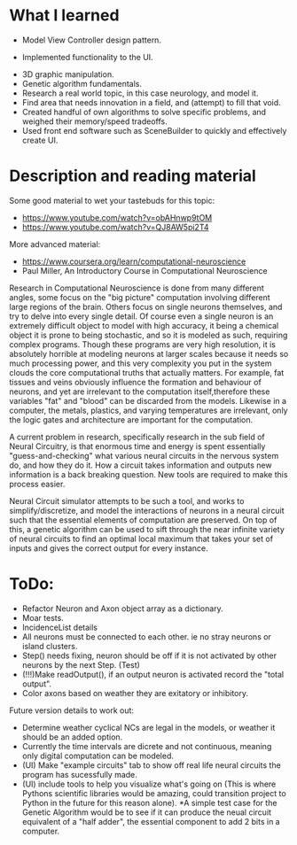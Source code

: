 # What I learned
- Model View Controller design pattern.
* Implemented functionality to the UI.
- 3D graphic manipulation.
- Genetic algorithm fundamentals.
- Research a real world topic, in this case neurology, and model it.
- Find area that needs innovation in a field, and (attempt) to fill that void.
- Created handful of own algorithms to solve specific problems, and weighed their memory/speed tradeoffs.
- Used front end software such as SceneBuilder to quickly and effectively create UI.

# Description and reading material
Some good material to wet your tastebuds for this topic:
  - https://www.youtube.com/watch?v=obAHnwp9tOM
  - https://www.youtube.com/watch?v=QJ8AW5pi2T4

More advanced material:
  - https://www.coursera.org/learn/computational-neuroscience
  - Paul Miller, An Introductory Course in Computational Neuroscience

   Research in Computational Neuroscience is done from many different angles, some focus on the "big picture" computation involving different large regions of the brain. Others focus on
single neurons themselves, and try to delve into every single detail. Of course even a single neuron is an extremely difficult object to model with high 
accuracy, it being a chemical object it is prone to being stochastic, and so it is modeled as such, requiring complex programs. Though these programs are very high resolution, 
it is absolutely horrible at modeling neurons at larger scales because it needs so much processing power, and this very complexity you put in the system clouds the 
core computational truths that actually matters. For example, fat tissues and veins obviously influence the formation and behaviour of neurons, and yet are irrelevant to the 
computation itself,therefore these variables "fat" and "blood" can be discarded from the models. Likewise in a computer, the metals, plastics, and varying temperatures are
irrelevant, only the logic gates and architecture are important for the computation.

  A current problem in research, specifically research in the sub field of Neural Circuitry, is that enormous time and energy is spent essentially "guess-and-checking" what 
various neural circuits in the nervous system do, and how they do it. How a circuit takes information and outputs new information is a back breaking question. New tools are 
required to make this process easier.

  Neural Circuit simulator attempts to be such a tool, and works to simplify/discretize, and model the interactions of neurons in a neural circuit such that the essential elements of computation 
are preserved.  On top of this, a genetic algorithm can be used to sift through the near infinite variety of neural circuits to find an optimal local maximum 
that takes your set of inputs and gives the correct output for every instance.

# ToDo:
  - Refactor Neuron and Axon object array as a dictionary.
  - Moar tests.
  - IncidenceList details
  - All neurons must be connected to each other. ie no stray neurons or island clusters.
  - Step() needs fixing, neuron should be off if it is not activated by other neurons by the next Step. (Test)
  - (!!!)Make readOutput(), if an output neuron is activated record the "total output".
  - Color axons based on weather they are exitatory or inhibitory.

Future version details to work out:
  - Determine weather cyclical NCs are legal in the models, or weather it should be an added option.
  - Currently the time intervals are dicrete and not continuous, meaning only digital computation can be modeled.
  - (UI) Make "example circuits" tab to show off real life neural circuits the program has sucessfully made.
  - (UI) include tools to help you visualize what's going on (This is where Pythons scientific libraries would be amazing, could transition project to Python in the future for this reason alone).
  *A simple test case for the Genetic Algorithm would be to see if it can produce the neual circuit equivalent of a "half adder", 
the essential component to add 2 bits in a computer.

